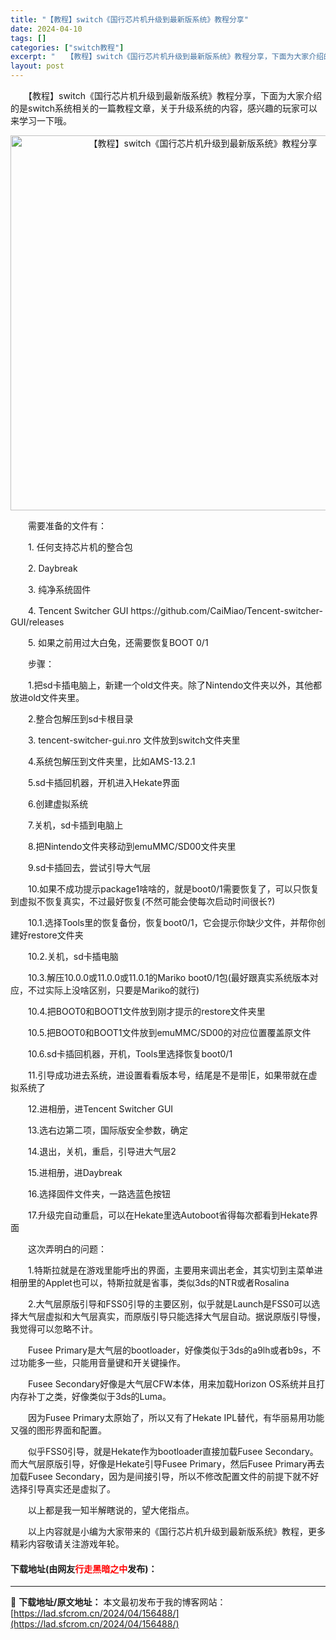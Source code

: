 ```yaml
---
title: "【教程】switch《国行芯片机升级到最新版系统》教程分享"
date: 2024-04-10
tags: []
categories: ["switch教程"]
excerpt: "　　【教程】switch《国行芯片机升级到最新版系统》教程分享，下面为大家介绍的是switch系统相关的一篇教程文章，关于升级系统的内容，感兴趣的玩家可以来学习一下哦。 　　需要准备的文件有： 　　1. 任何支持芯片机的整合包 　　2. Daybreak 　　3. 纯净系统固件 　　4. Tence&hellip;"
layout: post
---
```


 <p>　　【教程】switch《国行芯片机升级到最新版系统》教程分享，下面为大家介绍的是switch系统相关的一篇教程文章，关于升级系统的内容，感兴趣的玩家可以来学习一下哦。</p> <p align="center"><img align="" border="0" src="https://lad.sfcrom.cn/wp-content/uploads/2024/04/20240410_66162f801c5b8.webp" width="600" alt="【教程】switch《国行芯片机升级到最新版系统》教程分享" /></p> <p>　　需要准备的文件有：</p> <p>　　1. 任何支持芯片机的整合包</p> <p>　　2. Daybreak</p> <p>　　3. 纯净系统固件</p> <p>　　4. Tencent Switcher GUI https://github.com/CaiMiao/Tencent-switcher-GUI/releases</p> <p>　　5. 如果之前用过大白兔，还需要恢复BOOT 0/1</p> <p>　　步骤：</p> <p>　　1.把sd卡插电脑上，新建一个old文件夹。除了Nintendo文件夹以外，其他都放进old文件夹里。</p> <p>　　2.整合包解压到sd卡根目录</p> <p>　　3. tencent-switcher-gui.nro 文件放到switch文件夹里</p> <p>　　4.系统包解压到文件夹里，比如AMS-13.2.1</p> <p>　　5.sd卡插回机器，开机进入Hekate界面</p> <p>　　6.创建虚拟系统</p> <p>　　7.关机，sd卡插到电脑上</p> <p>　　8.把Nintendo文件夹移动到emuMMC/SD00文件夹里</p> <p>　　9.sd卡插回去，尝试引导大气层</p> <p>　　10.如果不成功提示package1啥啥的，就是boot0/1需要恢复了，可以只恢复到虚拟不恢复真实，不过最好恢复(不然可能会使每次启动时间很长?)</p> <p>　　10.1.选择Tools里的恢复备份，恢复boot0/1，它会提示你缺少文件，并帮你创建好restore文件夹</p> <p>　　10.2.关机，sd卡插电脑</p> <p>　　10.3.解压10.0.0或11.0.0或11.0.1的Mariko boot0/1包(最好跟真实系统版本对应，不过实际上没啥区别，只要是Mariko的就行)</p> <p>　　10.4.把BOOT0和BOOT1文件放到刚才提示的restore文件夹里</p> <p>　　10.5.把BOOT0和BOOT1文件放到emuMMC/SD00的对应位置覆盖原文件</p> <p>　　10.6.sd卡插回机器，开机，Tools里选择恢复boot0/1</p> <p>　　11.引导成功进去系统，进设置看看版本号，结尾是不是带|E，如果带就在虚拟系统了</p> <p>　　12.进相册，进Tencent Switcher GUI</p> <p>　　13.选右边第二项，国际版安全参数，确定</p> <p>　　14.退出，关机，重启，引导进大气层2</p> <p>　　15.进相册，进Daybreak</p> <p>　　16.选择固件文件夹，一路选蓝色按钮</p> <p>　　17.升级完自动重启，可以在Hekate里选Autoboot省得每次都看到Hekate界面</p> <p>　　这次弄明白的问题：</p> <p>　　1.特斯拉就是在游戏里能呼出的界面，主要用来调出老金，其实切到主菜单进相册里的Applet也可以，特斯拉就是省事，类似3ds的NTR或者Rosalina</p> <p>　　2.大气层原版引导和FSS0引导的主要区别，似乎就是Launch是FSS0可以选择大气层虚拟和大气层真实，而原版引导只能选择大气层自动。据说原版引导慢，我觉得可以忽略不计。</p> <p>　　Fusee Primary是大气层的bootloader，好像类似于3ds的a9lh或者b9s，不过功能多一些，只能用音量键和开关键操作。</p> <p>　　Fusee Secondary好像是大气层CFW本体，用来加载Horizon OS系统并且打内存补丁之类，好像类似于3ds的Luma。</p> <p>　　因为Fusee Primary太原始了，所以又有了Hekate IPL替代，有华丽易用功能又强的图形界面和配置。</p> <p>　　似乎FSS0引导，就是Hekate作为bootloader直接加载Fusee Secondary。而大气层原版引导，好像是Hekate引导Fusee Primary，然后Fusee Primary再去加载Fusee Secondary，因为是间接引导，所以不修改配置文件的前提下就不好选择引导真实还是虚拟了。</p> <p>　　以上都是我一知半解瞎说的，望大佬指点。</p> <p>　　以上内容就是小编为大家带来的《国行芯片机升级到最新版系统》教程，更多精彩内容敬请关注游戏年轮。</p> <p><h4>下载地址(由网友<font color="red">行走黑暗之中</font>发布)：</h4></p> 

---
📖 **下载地址/原文地址：** 本文最初发布于我的博客网站：[https://lad.sfcrom.cn/2024/04/156488/](https://lad.sfcrom.cn/2024/04/156488/)
